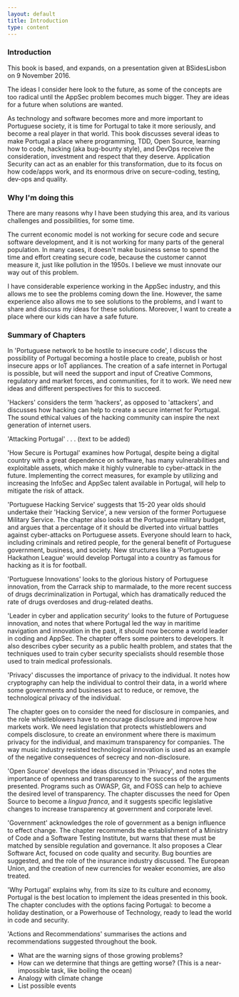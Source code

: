 ```yaml
---
layout: default
title: Introduction
type: content
---
```


### Introduction

This book is based, and expands, on a presentation given at BSidesLisbon on 9 November 2016.

The ideas I consider here look to the future, as some of the concepts are too radical until the AppSec problem becomes much bigger. They are ideas for a future when solutions are wanted.  

As technology and software becomes more and more important to Portuguese society, it is time for Portugal to take it more seriously, and become a real player in that world. This book discusses several ideas to make Portugal a place where programming, TDD, Open Source, learning how to code, hacking (aka bug-bounty style), and DevOps receive the consideration, investment and respect that they deserve. Application Security can act as an enabler for this transformation, due to its focus on how code/apps work, and its enormous drive on secure-coding, testing, dev-ops and quality.

### Why I'm doing this

There are many reasons why I have been studying this area, and its various challenges and possibilities, for some time.

The current economic model is not working for secure code and secure software development, and it is not working for many parts of the general population. In many cases, it doesn't make business sense to spend the time and effort creating secure code, because the customer cannot measure it, just like pollution in the 1950s. I believe we must innovate our way out of this problem.

I have considerable experience working in the AppSec industry, and this allows me to see the problems coming down the line. However, the same experience also allows me to see solutions to the problems, and I want to share and discuss my ideas for these solutions. Moreover, I want to create a place where our kids can have a safe future.

### Summary of Chapters

In 'Portuguese network to be hostile to insecure code', I discuss the possibility of Portugal becoming a hostile place to create, publish or host insecure apps or IoT appliances. The creation of a safe internet in Portugal is possible, but will need the support and input of Creative Commons, regulatory and market forces, and communities, for it to work. We need new ideas and different perspectives for this to succeed.

'Hackers' considers the term 'hackers', as opposed to 'attackers', and discusses how hacking can help to create a secure internet for Portugal. The sound ethical values of the hacking community can inspire the next generation of internet users.

'Attacking Portugal' . . . (text to be added)

'How Secure is Portugal' examines how Portugal, despite being a digital country with a great dependence on software, has many vulnerabilities and exploitable assets, which make it highly vulnerable to cyber-attack in the future.  Implementing the correct measures, for example by utilizing and increasing the InfoSec and AppSec talent available in Portugal, will help to mitigate the risk of attack.

'Portuguese Hacking Service' suggests that 15-20 year olds should undertake their 'Hacking Service', a new version of the former Portuguese Military Service. The chapter also looks at the Portuguese military budget, and argues that a percentage of it should be diverted into virtual battles against cyber-attacks on Portuguese assets. Everyone should learn to hack, including criminals and retired people, for the general benefit of Portuguese government, business, and society. New structures like a 'Portuguese Hackathon League' would develop Portugal into a country as famous for hacking as it is for football.

'Portuguese Innovations' looks to the glorious history of Portuguese innovation, from the Carrack ship to marmalade, to the more recent success of drugs decriminalization in Portugal, which has dramatically reduced the rate of drugs overdoses and drug-related deaths.

'Leader in cyber and application security' looks to the future of Portuguese innovation, and notes that where Portugal led the way in maritime navigation and innovation in the past, it should now become a world leader in coding and AppSec. The chapter offers some pointers to developers. It also describes cyber security as a public health problem, and states that the techniques used to train cyber security specialists should resemble those used to train medical professionals.  

'Privacy' discusses the importance of privacy to the individual. It notes how cryptography can help the individual to control their data, in a world where some governments and businesses act to reduce, or remove, the technological privacy of the individual.

The chapter goes on to consider the need for disclosure in companies, and the role whistleblowers have to encourage disclosure and improve how markets work. We need legislation that protects whistleblowers and compels disclosure, to create an environment where there is maximum privacy for the individual, and maximum transparency for companies. The way music industry resisted technological innovation is used as an example of the negative consequences of secrecy and non-disclosure.

'Open Source' develops the ideas discussed in 'Privacy', and notes the importance of openness and transparency to the success of the arguments presented. Programs such as OWASP, Git, and FOSS can help to achieve the desired level of transparency.  The chapter discusses the need for Open Source to become a *lingua franca*, and it suggests specific legislative changes to increase transparency at government and corporate level.

'Government' acknowledges the role of government as a benign influence to effect change. The chapter recommends the establishment of a Ministry of Code and a Software Testing Institute, but warns that these must be matched by sensible regulation and governance. It also proposes a Clear Software Act, focused on code quality and security.  Bug bounties are suggested, and the role of the insurance industry discussed. The European Union, and the creation of new currencies for weaker economies, are also treated.

'Why Portugal' explains why, from its size to its culture and economy, Portugal is the best location to implement the ideas presented in this book. The chapter concludes with the options facing Portugal: to become a holiday destination, or a Powerhouse of Technology, ready to lead the world in code and security.

'Actions and Recommendations' summarises the actions and recommendations suggested throughout the book.  

* What are the warning signs of those growing problems?
* How can we determine that things are getting worse?  (This is a near-impossible task, like boiling the ocean)
* Analogy with climate change
* List possible events
